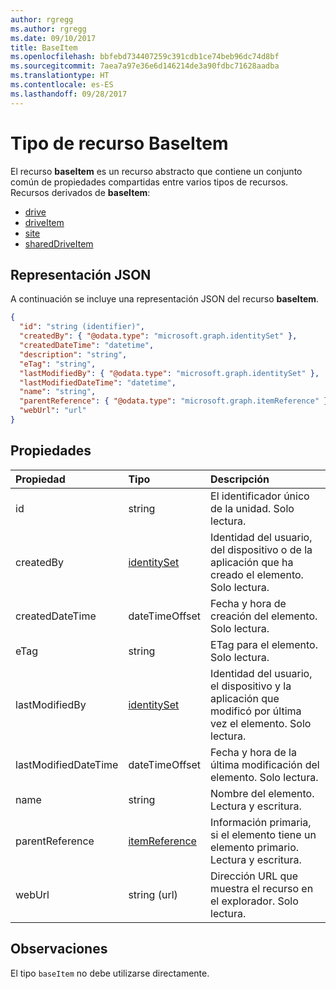 ```yaml
---
author: rgregg
ms.author: rgregg
ms.date: 09/10/2017
title: BaseItem
ms.openlocfilehash: bbfebd734407259c391cdb1ce74beb96dc74d8bf
ms.sourcegitcommit: 7aea7a97e36e6d146214de3a90fdbc71628aadba
ms.translationtype: HT
ms.contentlocale: es-ES
ms.lasthandoff: 09/28/2017
---
```

# <a name="baseitem-resource-type"></a>Tipo de recurso BaseItem

El recurso **baseItem** es un recurso abstracto que contiene un conjunto común de propiedades compartidas entre varios tipos de recursos. Recursos derivados de **baseItem**:

* [drive](drive.md)
* [driveItem](driveitem.md)
* [site](site.md)
* [sharedDriveItem](shareddriveitem.md)

## <a name="json-representation"></a>Representación JSON

A continuación se incluye una representación JSON del recurso **baseItem**.

<!-- {
  "blockType": "resource",
  "optionalProperties": [ "createdBy", "lastModifiedBy", "description", "parentReference", "webUrl" ],
  "keyProperty": "id",
  "@odata.type": "microsoft.graph.baseItem"
}-->

```json
{
  "id": "string (identifier)",
  "createdBy": { "@odata.type": "microsoft.graph.identitySet" },
  "createdDateTime": "datetime",
  "description": "string",
  "eTag": "string",
  "lastModifiedBy": { "@odata.type": "microsoft.graph.identitySet" },
  "lastModifiedDateTime": "datetime",
  "name": "string",
  "parentReference": { "@odata.type": "microsoft.graph.itemReference" },
  "webUrl": "url"
}
```

## <a name="properties"></a>Propiedades

| Propiedad             | Tipo              | Descripción                                                                            |
| :------------------- | :---------------- | :------------------------------------------------------------------------------------- |
| id                   | string            | El identificador único de la unidad. Solo lectura.                                         |
| createdBy            | [identitySet][]   | Identidad del usuario, del dispositivo o de la aplicación que ha creado el elemento. Solo lectura.        |
| createdDateTime      | dateTimeOffset    | Fecha y hora de creación del elemento. Solo lectura.                                             |
| eTag                 | string            | ETag para el elemento. Solo lectura.                                                          |
| lastModifiedBy       | [identitySet][]   | Identidad del usuario, el dispositivo y la aplicación que modificó por última vez el elemento. Solo lectura. |
| lastModifiedDateTime | dateTimeOffset    | Fecha y hora de la última modificación del elemento. Solo lectura.                                   |
| name                 | string            | Nombre del elemento. Lectura y escritura.                                                      |
| parentReference      | [itemReference][] | Información primaria, si el elemento tiene un elemento primario. Lectura y escritura.                              |
| webUrl               | string (url)      | Dirección URL que muestra el recurso en el explorador. Solo lectura.                              |

[identitySet]: identityset.md
[itemReference]: itemreference.md

## <a name="remarks"></a>Observaciones

El tipo `baseItem` no debe utilizarse directamente.

<!-- uuid: 8fcb5dbc-d5aa-4681-8e31-b001d5168d79
2015-10-25 14:57:30 UTC -->
<!-- {
  "type": "#page.annotation",
  "description": "",
  "keywords": "",
  "section": "documentation",
  "tocPath": "Resources/BaseItem"
} -->
